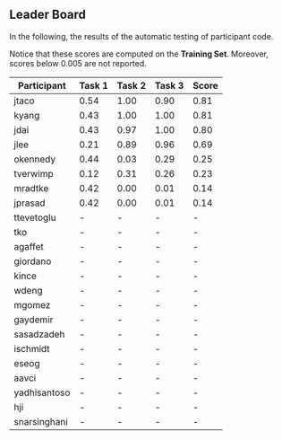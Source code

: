 ## Leader Board

In the following, the results of the automatic testing of participant code.

Notice that these scores are computed on the **Training Set**. Moreover, scores below 0.005 are not reported.

| Participant  | Task 1 | Task 2 | Task 3 | Score |
|---|---|---|---|---|
| jtaco | 0.54 | 1.00 |  0.90 | 0.81 | 
| kyang | 0.43 | 1.00 |  1.00 | 0.81 | 
| jdai | 0.43 | 0.97 |  1.00 | 0.80 | 
| jlee | 0.21 | 0.89 |  0.96 | 0.69 | 
| okennedy | 0.44 | 0.03 |  0.29 | 0.25 | 
| tverwimp | 0.12 | 0.31 |  0.26 | 0.23 | 
| mradtke | 0.42 | 0.00 |  0.01 | 0.14 | 
| jprasad | 0.42 | 0.00 |  0.01 | 0.14 | 
| ttevetoglu | - | - |  - | - | 
| tko | - | - |  - | - | 
| agaffet | - | - |  - | - | 
| giordano | - | - |  - | - | 
| kince | - | - |  - | - | 
| wdeng | - | - |  - | - | 
| mgomez | - | - |  - | - | 
| gaydemir | - | - |  - | - | 
| sasadzadeh | - | - |  - | - | 
| ischmidt | - | - |  - | - | 
| eseog | - | - |  - | - | 
| aavci | - | - |  - | - | 
| yadhisantoso | - | - |  - | - | 
| hji | - | - |  - | - | 
| snarsinghani | - | - |  - | - | 

